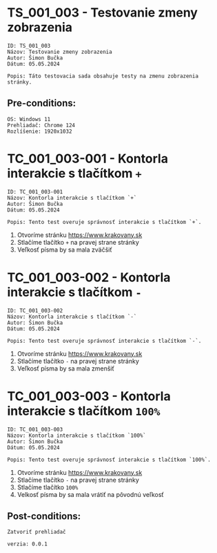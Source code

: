# TS_001_003 - Testovanie zmeny zobrazenia

```
ID: TS_001_003
Názov: Testovanie zmeny zobrazenia
Autor: Šimon Bučka
Dátum: 05.05.2024
```

```
Popis: Táto testovacia sada obsahuje testy na zmenu zobrazenia stránky.
```

## Pre-conditions:

```
OS: Windows 11
Prehliadač: Chrome 124
Rozlíšenie: 1920x1032
```

# TC_001_003-001 - Kontorla interakcie s tlačítkom `+`

```
ID: TC_001_003-001
Názov: Kontorla interakcie s tlačítkom `+`
Autor: Šimon Bučka
Dátum: 05.05.2024
```

```
Popis: Tento test overuje správnosť interakcie s tlačítkom `+`.
```

1. Otvoríme stránku https://www.krakovany.sk
2. Stlačíme tlačítko `+` na pravej strane stránky
3. Veľkosť písma by sa mala zväčšiť


# TC_001_003-002 - Kontorla interakcie s tlačítkom `-`

```
ID: TC_001_003-002
Názov: Kontorla interakcie s tlačítkom `-`
Autor: Šimon Bučka
Dátum: 05.05.2024
```

```
Popis: Tento test overuje správnosť interakcie s tlačítkom `-`.
```


1. Otvoríme stránku https://www.krakovany.sk
2. Stlačíme tlačítko `-` na pravej strane stránky
3. Veľkosť písma by sa mala zmenšiť


# TC_001_003-003 - Kontorla interakcie s tlačítkom `100%`

```
ID: TC_001_003-003
Názov: Kontorla interakcie s tlačítkom `100%`
Autor: Šimon Bučka
Dátum: 05.05.2024
```

```
Popis: Tento test overuje správnosť interakcie s tlačítkom `100%`.
```

1. Otvoríme stránku https://www.krakovany.sk
2. Stlačíme tlačítko `-` na pravej strane stránky
3. Stlačíme tlačítko `100%`
4. Velkosť písma by sa mala vrátiť na pôvodnú veľkosť

## Post-conditions:

```
Zatvoriť prehliadač
```

```
verzia: 0.0.1
```



